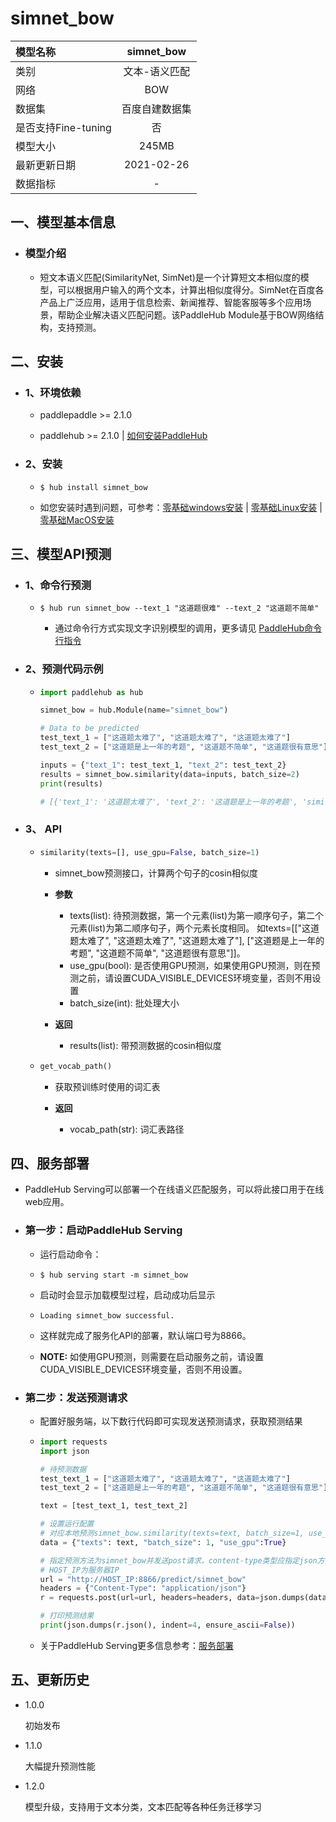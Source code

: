 # simnet_bow
|模型名称|simnet_bow|
| :--- | :---: | 
|类别|文本-语义匹配|
|网络|BOW|
|数据集|百度自建数据集|
|是否支持Fine-tuning|否|
|模型大小|245MB|
|最新更新日期|2021-02-26|
|数据指标|-|


## 一、模型基本信息

- ### 模型介绍

  - 短文本语义匹配(SimilarityNet, SimNet)是一个计算短文本相似度的模型，可以根据用户输入的两个文本，计算出相似度得分。SimNet在百度各产品上广泛应用，适用于信息检索、新闻推荐、智能客服等多个应用场景，帮助企业解决语义匹配问题。该PaddleHub Module基于BOW网络结构，支持预测。

## 二、安装

- ### 1、环境依赖

  - paddlepaddle >= 2.1.0

  - paddlehub >= 2.1.0    | [如何安装PaddleHub](../../../../docs/docs_ch/get_start/installation.rst)

- ### 2、安装

  - ```shell
    $ hub install simnet_bow
    ```

  - 如您安装时遇到问题，可参考：[零基础windows安装](../../../../docs/docs_ch/get_start/windows_quickstart.md)
 | [零基础Linux安装](../../../../docs/docs_ch/get_start/linux_quickstart.md) | [零基础MacOS安装](../../../../docs/docs_ch/get_start/mac_quickstart.md)

## 三、模型API预测

- ### 1、命令行预测

  - ```shell
    $ hub run simnet_bow --text_1 "这道题很难" --text_2 "这道题不简单"
    ```
    - 通过命令行方式实现文字识别模型的调用，更多请见 [PaddleHub命令行指令](../../../../docs/docs_ch/tutorial/cmd_usage.rst)

- ### 2、预测代码示例

  - ```python
    import paddlehub as hub

    simnet_bow = hub.Module(name="simnet_bow")

    # Data to be predicted
    test_text_1 = ["这道题太难了", "这道题太难了", "这道题太难了"]
    test_text_2 = ["这道题是上一年的考题", "这道题不简单", "这道题很有意思"]

    inputs = {"text_1": test_text_1, "text_2": test_text_2}
    results = simnet_bow.similarity(data=inputs, batch_size=2)
    print(results)

    # [{'text_1': '这道题太难了', 'text_2': '这道题是上一年的考题', 'similarity': 0.689}, {'text_1': '这道题太难了', 'text_2': '这道题不简单', 'similarity': 0.855}, {'text_1': '这道题太难了', 'text_2': '这道题很有意思', 'similarity': 0.8166}]
    ```
  
- ### 3、 API

  - ```python
    similarity(texts=[], use_gpu=False, batch_size=1)
    ```

    - simnet_bow预测接口，计算两个句子的cosin相似度

    - **参数**

      - texts(list): 待预测数据，第一个元素(list)为第一顺序句子，第二个元素(list)为第二顺序句子，两个元素长度相同。
        如texts=[["这道题太难了", "这道题太难了", "这道题太难了"], ["这道题是上一年的考题", "这道题不简单", "这道题很有意思"]]。
      - use_gpu(bool): 是否使用GPU预测，如果使用GPU预测，则在预测之前，请设置CUDA_VISIBLE_DEVICES环境变量，否则不用设置
      - batch_size(int): 批处理大小

    - **返回**

      - results(list): 带预测数据的cosin相似度

  - ```python
    get_vocab_path()
    ```
    - 获取预训练时使用的词汇表

    - **返回**

      - vocab_path(str): 词汇表路径

## 四、服务部署

- PaddleHub Serving可以部署一个在线语义匹配服务，可以将此接口用于在线web应用。

- ### 第一步：启动PaddleHub Serving

  - 运行启动命令：

  - ```shell
    $ hub serving start -m simnet_bow
    ```

  - 启动时会显示加载模型过程，启动成功后显示

  - ```shell
    Loading simnet_bow successful.
    ```

  - 这样就完成了服务化API的部署，默认端口号为8866。

  - **NOTE:** 如使用GPU预测，则需要在启动服务之前，请设置CUDA_VISIBLE_DEVICES环境变量，否则不用设置。

- ### 第二步：发送预测请求

  - 配置好服务端，以下数行代码即可实现发送预测请求，获取预测结果

  - ```python
    import requests
    import json

    # 待预测数据
    test_text_1 = ["这道题太难了", "这道题太难了", "这道题太难了"]
    test_text_2 = ["这道题是上一年的考题", "这道题不简单", "这道题很有意思"]

    text = [test_text_1, test_text_2]

    # 设置运行配置
    # 对应本地预测simnet_bow.similarity(texts=text, batch_size=1, use_gpu=True)
    data = {"texts": text, "batch_size": 1, "use_gpu":True}

    # 指定预测方法为simnet_bow并发送post请求，content-type类型应指定json方式
    # HOST_IP为服务器IP
    url = "http://HOST_IP:8866/predict/simnet_bow"
    headers = {"Content-Type": "application/json"}
    r = requests.post(url=url, headers=headers, data=json.dumps(data))

    # 打印预测结果
    print(json.dumps(r.json(), indent=4, ensure_ascii=False))
    ```

  - 关于PaddleHub Serving更多信息参考：[服务部署](../../../../docs/docs_ch/tutorial/serving.md)

## 五、更新历史

* 1.0.0

  初始发布

* 1.1.0

  大幅提升预测性能

* 1.2.0

  模型升级，支持用于文本分类，文本匹配等各种任务迁移学习
